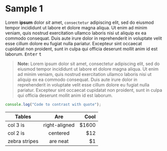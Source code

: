 # Sample 1
Lorem **ipsum** dolor _sit_ amet, `consectetur` adipiscing elit, sed do eiusmod tempor incididunt ut
labore et dolore magna aliqua. Ut enim ad minim veniam, quis nostrud exercitation ullamco laboris
nisi ut aliquip ex ea commodo consequat. Duis aute irure dolor in reprehenderit in voluptate velit
esse cillum dolore eu fugiat nulla pariatur. Excepteur sint occaecat cupidatat non proident, sunt in
culpa qui officia deserunt mollit anim id est laborum. <kbd>Enter</kbd> <kbd>t</kbd>

> **Note:** Lorem ipsum dolor sit amet, consectetur adipiscing elit, sed do eiusmod tempor
> incididunt ut labore et dolore magna aliqua. Ut enim ad minim veniam, quis nostrud exercitation
> ullamco laboris nisi ut aliquip ex ea commodo consequat. Duis aute irure dolor in reprehenderit in
> voluptate velit esse cillum dolore eu fugiat nulla pariatur. Excepteur sint occaecat cupidatat non
> proident, sunt in culpa qui officia deserunt mollit anim id est laborum.

```javascript
console.log("Code to contrast with quote");
```

| Tables        | Are           | Cool  |
| ------------- |:-------------:| -----:|
| col 3 is      | right-aligned | $1600 |
| col 2 is      | centered      |   $12 |
| zebra stripes | are neat      |    $1 |
